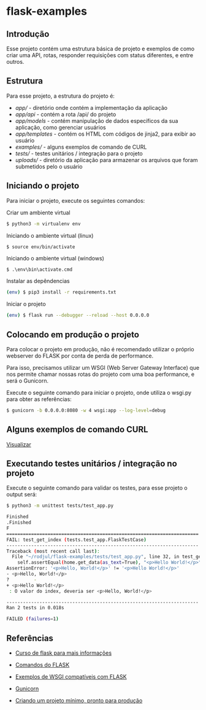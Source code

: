 # flask-examples
## Introdução

Esse projeto contém uma estrutura básica de projeto e exemplos de como criar uma API, rotas, responder requisições com status diferentes, e entre outros.

## Estrutura

Para esse projeto, a estrutura do projeto é:
- *app/* - diretório onde contém a implementação da aplicação
- *app/api* - contém a rota /api/ do projeto
- *app/models* - contém manipulação de dados específicos da sua aplicação, como gerenciar usuários
- *app/templates* - contém os HTML com códigos de jinja2, para exibir ao usuário
- *examples/* - alguns exemplos de comando de CURL 
- *tests/* - testes unitários / integração para o projeto
- *uploads/* - diretório da aplicação para armazenar os arquivos que foram submetidos pelo o usuário

## Iniciando o projeto

Para iniciar o projeto, execute os seguintes comandos:

Criar um ambiente virtual
```bash
$ python3 -m virtualenv env
```

Iniciando o ambiente virtual (linux)
```bash
$ source env/bin/activate 
```
Iniciando o ambiente virtual (windows)
```
$ .\env\bin\activate.cmd
```

Instalar as depêndencias
```bash
(env) $ pip3 install -r requirements.txt
```

Iniciar o projeto
```bash
(env) $ flask run --debugger --reload --host 0.0.0.0
```


## Colocando em produção o projeto

Para colocar o projeto em produção, não é recomendado utilizar o próprio webserver do FLASK por conta de perda de performance.

Para isso, precisamos utilizar um WSGI (Web Server Gateway Interface) que nos permite chamar nossas rotas do projeto com uma boa performance, e será o Gunicorn.

Execute o seguinte comando para iniciar o projeto, onde utiliza o wsgi.py para obter as referências:
```bash
$ gunicorn -b 0.0.0.0:8080 -w 4 wsgi:app --log-level=debug
```

## Alguns exemplos de comando CURL

[Visualizar](./examples/curl_commands.md)


## Executando testes unitários / integração no projeto

Execute o seguinte comando para validar os testes, para esse projeto o output será:
```bash
$ python3 -m unittest tests/test_app.py

Finished
.Finished
F
======================================================================
FAIL: test_get_index (tests.test_app.FlaskTestCase)
----------------------------------------------------------------------
Traceback (most recent call last):
  File "~/rodjul/flask-examples/tests/test_app.py", line 32, in test_get_index
    self.assertEqual(home.get_data(as_text=True), "<p>Hello World!</p>", "O valor do index, deveria ser <p>Hello, World!</p>")
AssertionError: '<p>Hello, World!</p>' != '<p>Hello World!</p>'
- <p>Hello, World!</p>
?         -
+ <p>Hello World!</p>
 : O valor do index, deveria ser <p>Hello, World!</p>

----------------------------------------------------------------------
Ran 2 tests in 0.018s

FAILED (failures=1)
```

## Referências

- [Curso de flask para mais informações](https://www.youtube.com/watch?v=r40pC9kyoj0)
- [Comandos do FLASK](https://flask.palletsprojects.com/en/2.0.x/cli/)
- [Exemplos de WSGI compatíveis com FLASK](https://flask.palletsprojects.com/en/2.0.x/deploying/)
- [Gunicorn](https://flask.palletsprojects.com/en/2.0.x/deploying/wsgi-standalone/)

- [Criando um projeto mínimo, pronto para produção](https://mark.douthwaite.io/getting-production-ready-a-minimal-flask-app/)